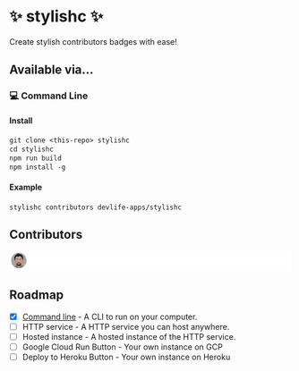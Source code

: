 # :sparkles: stylishc :sparkles:

Create stylish contributors badges with ease!

## Available via...

### :computer: Command Line

#### Install

```shell
git clone <this-repo> stylishc
cd stylishc
npm run build
npm install -g
```

#### Example

```shell
stylishc contributors devlife-apps/stylishc
```

## Contributors

[![contributors](contributors.png)](https://github.com/devlife-apps/stylishc/graphs/contributors)

## Roadmap

- [x] [Command line](#computer-command-line) - A CLI to run on your computer.
- [ ] HTTP service - A HTTP service you can host anywhere.
- [ ] Hosted instance - A hosted instance of the HTTP service.
- [ ] Google Cloud Run Button - Your own instance on GCP
- [ ] Deploy to Heroku Button - Your own instance on Heroku

